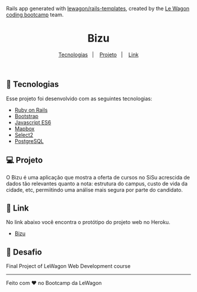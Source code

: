 Rails app generated with [lewagon/rails-templates](https://github.com/lewagon/rails-templates), created by the [Le Wagon coding bootcamp](https://www.lewagon.com) team.

<h1 align="center">
    Bizu
</h1>

<p align="center">
  <a href="#-tecnologias">Tecnologias</a>&nbsp;&nbsp;&nbsp;|&nbsp;&nbsp;&nbsp;
  <a href="#-projeto">Projeto</a>&nbsp;&nbsp;&nbsp;|&nbsp;&nbsp;&nbsp;
  <a href="#-layout">Link</a>
</p>

<br>

## 🚀 Tecnologias

Esse projeto foi desenvolvido com as seguintes tecnologias:

- [Ruby on Rails](https://rubyonrails.org/)
- [Bootstrap](https://getbootstrap.com/)
- [Javascript ES6](https://262.ecma-international.org/6.0/)
- [Mapbox](https://www.mapbox.com/)
- [Select2](https://select2.org/)
- [PostgreSQL](https://www.postgresql.org/)

## 💻 Projeto

O Bizu é uma aplicação que mostra a oferta de cursos no SiSu acrescida de dados tão relevantes quanto a nota: estrutura do campus, custo de vida da cidade, etc, permiitindo uma análise mais segura por parte do candidato.

## 🔖 Link

No link abaixo você encontra o protótipo do projeto web no Heroku.

- [Bizu](https://bizu-app.herokuapp.com/)

## 🧠 Desafio

Final Project of LeWagon Web Development course

---

Feito com ♥ no Bootcamp da LeWagon
